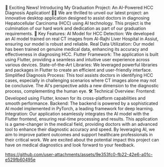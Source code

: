 🚀 Exciting News! Introducing My Graduation Project: An AI-Powered HCC Diagnosis Application! 🧠📲
We are thrilled to unveil our latest project: an innovative desktop application designed to assist doctors in diagnosing Hepatocellular Carcinoma (HCC) using AI technology. This project is the culmination of our hard work and dedication as part of our graduation requirements.
🌟 Key Features:
AI Model for HCC Detection: We developed an AI model trained on real CT images from Al-Rajhi Liver Hospital in Assiut, ensuring our model is robust and reliable.
Real Data Utilization: Our model has been trained on genuine medical data, enhancing its accuracy and effectiveness in diagnosing HCC.
Flutter Framework: The application is built using Flutter, providing a seamless and intuitive user experience across various devices.
State-of-the-Art Libraries: We leveraged powerful libraries and packages in Flutter to create an efficient and user-friendly interface.
Simplified Diagnosis Process: This tool assists doctors in identifying HCC cases, especially in challenging scenarios where CT images alone may not be conclusive. The AI's perspective adds a new dimension to the diagnostic process, complementing the human eye.
🛠️ Technical Overview:
Frontend: Developed using Flutter, known for its cross-platform capabilities and smooth performance.
Backend: The backend is powered by a sophisticated AI model implemented in PyTorch, a leading framework for deep learning.
Integration: Our application seamlessly integrates the AI model with the Flutter frontend, ensuring real-time processing and results.
This application is a game-changer in the medical field, providing doctors with an advanced tool to enhance their diagnostic accuracy and speed. By leveraging AI, we aim to improve patient outcomes and support healthcare professionals in their critical work.
We are excited about the potential impact this project can have on medical diagnostics and look forward to your feedback.


https://github.com/user-attachments/assets/9e353fc0-fb22-42e6-a01c-e529fb60495e

